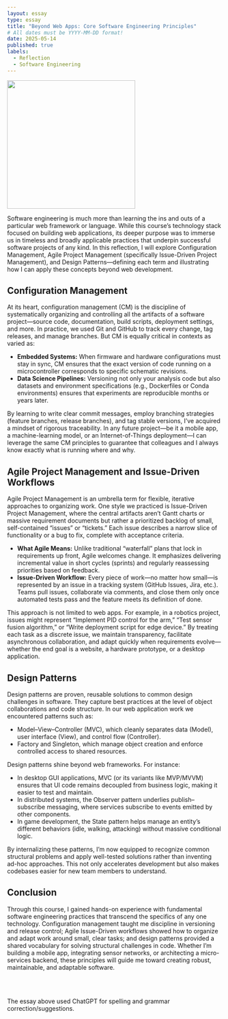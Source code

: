 ```yaml
---
layout: essay
type: essay
title: "Beyond Web Apps: Core Software Engineering Principles"
# All dates must be YYYY-MM-DD format!
date: 2025-05-14
published: true
labels:
  - Reflection
  - Software Engineering
---
```


<img width="300px" class="rounded float-start pe-4" src="../img/reflect-on-SE.png">

Software engineering is much more than learning the ins and outs of a particular web framework or language. While this course’s technology stack focused on building web applications, its deeper purpose was to immerse us in timeless and broadly applicable practices that underpin successful software projects of any kind. In this reflection, I will explore Configuration Management, Agile Project Management (specifically Issue-Driven Project Management), and Design Patterns—defining each term and illustrating how I can apply these concepts beyond web development.

## Configuration Management

At its heart, configuration management (CM) is the discipline of systematically organizing and controlling all the artifacts of a software project—source code, documentation, build scripts, deployment settings, and more. In practice, we used Git and GitHub to track every change, tag releases, and manage branches. But CM is equally critical in contexts as varied as:

  - **Embedded Systems:** When firmware and hardware configurations must stay in sync, CM ensures that the exact version of code running on a microcontroller corresponds to specific schematic revisions.
  - **Data Science Pipelines:** Versioning not only your analysis code but also datasets and environment specifications (e.g., Dockerfiles or Conda environments) ensures that experiments are reproducible months or years later.
  
By learning to write clear commit messages, employ branching strategies (feature branches, release branches), and tag stable versions, I’ve acquired a mindset of rigorous traceability. In any future project—be it a mobile app, a machine-learning model, or an Internet-of-Things deployment—I can leverage the same CM principles to guarantee that colleagues and I always know exactly what is running where and why.

## Agile Project Management and Issue-Driven Workflows

Agile Project Management is an umbrella term for flexible, iterative approaches to organizing work. One style we practiced is Issue-Driven Project Management, where the central artifacts aren’t Gantt charts or massive requirement documents but rather a prioritized backlog of small, self-contained “issues” or “tickets.” Each issue describes a narrow slice of functionality or a bug to fix, complete with acceptance criteria.

  - **What Agile Means:** Unlike traditional “waterfall” plans that lock in requirements up front, Agile welcomes change. It emphasizes delivering incremental value in short cycles (sprints) and regularly reassessing priorities based on feedback.
  - **Issue-Driven Workflow:** Every piece of work—no matter how small—is represented by an issue in a tracking system (GitHub Issues, Jira, etc.). Teams pull issues, collaborate via comments, and close them only once automated tests pass and the feature meets its definition of done.

This approach is not limited to web apps. For example, in a robotics project, issues might represent “Implement PID control for the arm,” “Test sensor fusion algorithm,” or “Write deployment script for edge device.” By treating each task as a discrete issue, we maintain transparency, facilitate asynchronous collaboration, and adapt quickly when requirements evolve—whether the end goal is a website, a hardware prototype, or a desktop application.

## Design Patterns

Design patterns are proven, reusable solutions to common design challenges in software. They capture best practices at the level of object collaborations and code structure. In our web application work we encountered patterns such as:

  - Model–View–Controller (MVC), which cleanly separates data (Model), user interface (View), and control flow (Controller).
  - Factory and Singleton, which manage object creation and enforce controlled access to shared resources.

Design patterns shine beyond web frameworks. For instance:
  - In desktop GUI applications, MVC (or its variants like MVP/MVVM) ensures that UI code remains decoupled from business logic, making it easier to test and maintain.
  - In distributed systems, the Observer pattern underlies publish–subscribe messaging, where services subscribe to events emitted by other components.
  - In game development, the State pattern helps manage an entity’s different behaviors (idle, walking, attacking) without massive conditional logic.

By internalizing these patterns, I’m now equipped to recognize common structural problems and apply well-tested solutions rather than inventing ad-hoc approaches. This not only accelerates development but also makes codebases easier for new team members to understand.

## Conclusion

Through this course, I gained hands-on experience with fundamental software engineering practices that transcend the specifics of any one technology. Configuration management taught me discipline in versioning and release control; Agile Issue-Driven workflows showed how to organize and adapt work around small, clear tasks; and design patterns provided a shared vocabulary for solving structural challenges in code. Whether I’m building a mobile app, integrating sensor networks, or architecting a micro-services backend, these principles will guide me toward creating robust, maintainable, and adaptable software.

<br><br>

The essay above used ChatGPT for spelling and grammar correction/suggestions.
